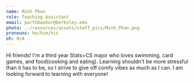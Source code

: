 ```yaml
---
name: Minh Phan
role: Teaching Assistant
email: parthbaokar@berkeley.edu
photo: ../resources/assets/staff_pics/Minh_Phan.png
pronouns: he/him/his
oh: N/A
---
```


Hi friends! I'm a third year Stats+CS major who loves swimming, card games, and food(cooking and eating). Learning shouldn't be more stressful than it has to be, so I strive to give off comfy vibes as much as I can. I am looking forward to learning with everyone!
